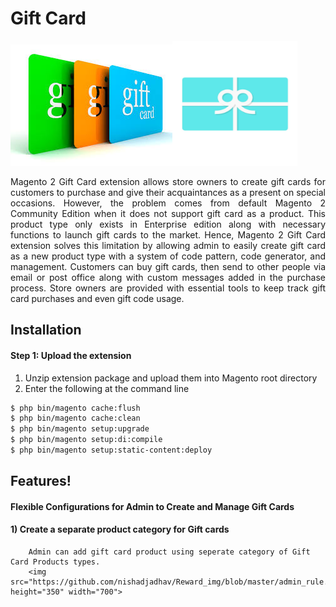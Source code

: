 # Gift Card
<img src ="https://github.com/nishadjadhav/GiftCard/blob/master/gift4.jpeg"/><img src="https://github.com/nishadjadhav/GiftCard/blob/master/giftcard.jpg" height=200 width=200/>


<p align="justify"> Magento 2 Gift Card extension allows store owners to create gift cards for customers to purchase and give their acquaintances as a present on special occasions. However, the problem comes from default Magento 2 Community Edition when it does not support gift card as a product. This product type only exists in Enterprise edition along with necessary functions to launch gift cards to the market. Hence, Magento 2 Gift Card extension solves this limitation by allowing admin to easily create gift card as a new product type with a system of code pattern, code generator, and management. Customers can buy gift cards, then send to other people via email or post office along with custom messages added in the purchase process. Store owners are provided with essential tools to keep track gift card purchases and even gift code usage.</p>

## Installation
#### Step 1: Upload the extension

1) Unzip extension package and upload them into Magento root directory
2) Enter the following at the command line

```sh
$ php bin/magento cache:flush
$ php bin/magento cache:clean
$ php bin/magento setup:upgrade
$ php bin/magento setup:di:compile
$ php bin/magento setup:static-content:deploy

```

## Features!
#### Flexible Configurations for Admin to Create and Manage Gift Cards
#### 1) Create a separate product category for Gift cards
        Admin can add gift card product using seperate category of Gift Card Products types.
        <img src="https://github.com/nishadjadhav/Reward_img/blob/master/admin_rule.png" height="350" width="700">

